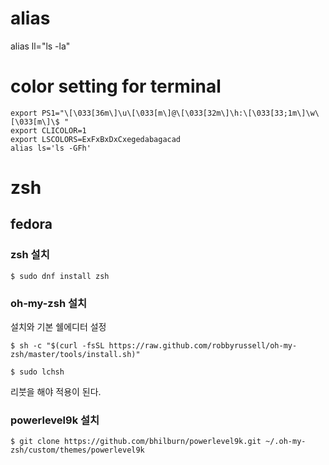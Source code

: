 # alias

alias ll="ls -la"

# color setting for terminal
```
export PS1="\[\033[36m\]\u\[\033[m\]@\[\033[32m\]\h:\[\033[33;1m\]\w\[\033[m\]\$ "
export CLICOLOR=1
export LSCOLORS=ExFxBxDxCxegedabagacad
alias ls='ls -GFh'
```

# zsh

## fedora

### zsh 설치

    $ sudo dnf install zsh

### oh-my-zsh 설치

설치와 기본 쉘에디터 설정

    $ sh -c "$(curl -fsSL https://raw.github.com/robbyrussell/oh-my-zsh/master/tools/install.sh)"

    $ sudo lchsh
    
리붓을 해야 적용이 된다.

### powerlevel9k 설치

    $ git clone https://github.com/bhilburn/powerlevel9k.git ~/.oh-my-zsh/custom/themes/powerlevel9k
